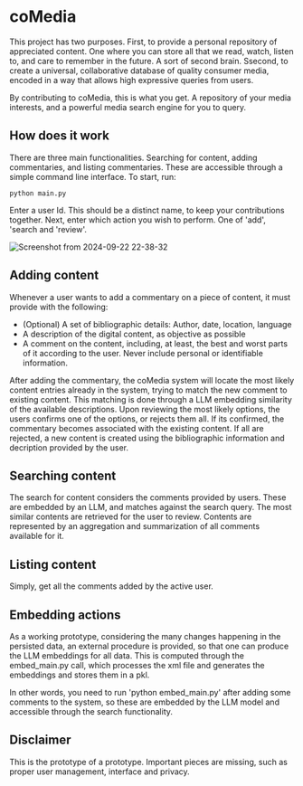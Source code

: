 # coMedia

This project has two purposes. First, to provide a personal repository of appreciated content. One where you can store all that we read, watch, listen to, and care to remember in the future. A sort of second brain. Ssecond, to create a universal, collaborative database of quality consumer media, encoded in a way that allows high expressive queries from users.

By contributing to coMedia, this is what you get. A repository of your media interests, and a powerful media search engine for you to query.

## How does it work
There are three main functionalities. Searching for content, adding commentaries, and listing commentaries. These are accessible through a simple command line interface. To start, run:

`python main.py`

Enter a user Id. This should be a distinct name, to keep your contributions together. Next, enter which action you wish to perform. One of 'add', 'search and 'review'.

![Screenshot from 2024-09-22 22-38-32](https://github.com/user-attachments/assets/1d90cb1c-5492-49d1-a355-c219b524af21)

## Adding content

Whenever a user wants to add a commentary on a piece of content, it must provide with the following:
* (Optional) A set of bibliographic details: Author, date, location, language
* A description of the digital content, as objective as possible
* A comment on the content, including, at least, the best and worst parts of it according to the user. Never include personal or identifiable information.

After adding the commentary, the coMedia system will locate the most likely content entries already in the system, trying to match the new comment to existing content. This matching is done through a LLM embedding similarity of the available descriptions. Upon reviewing the most likely options, the users confirms one of the options, or rejects them all. If its confirmed, the commentary becomes associated with the existing content. If all are rejected, a new content is created using the bibliographic information and decription provided by the user.

## Searching content

The search for content considers the comments provided by users. These are embedded by an LLM, and matches against the search query. The most similar contents are retrieved for the user to review. Contents are represented by an aggregation and summarization of all comments available for it. 

## Listing content

Simply, get all the comments added by the active user.

## Embedding actions

As a working prototype, considering the many changes happening in the persisted data, an external procedure is provided, so that one can produce the LLM embeddings for all data. This is computed through the embed_main.py call, which processes the xml file and generates the embeddings and stores them in a pkl.

In other words, you need to run 'python embed_main.py' after adding some comments to the system, so these are embedded by the LLM model and accessible through the search functionality.

## Disclaimer
This is the prototype of a prototype. Important pieces are missing, such as proper user management, interface and privacy. 

